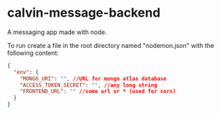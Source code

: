 # calvin-message-backend

A messaging app made with node.

To run create a file in the root directory named "nodemon.json" with the following content:

```json
{
  "env": {
    "MONGO_URI": "", //URL for mongo atlas database
    "ACCESS_TOKEN_SECRET": "", //any long string
    "FRONTEND_URL": "" //some url or * (used for cors)
  }
}
```
